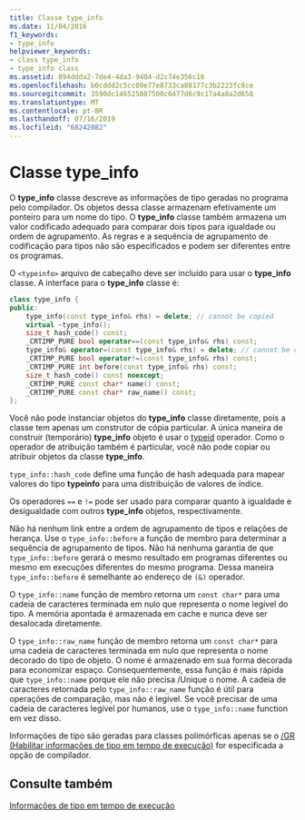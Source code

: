 ```yaml
---
title: Classe type_info
ms.date: 11/04/2016
f1_keywords:
- type_info
helpviewer_keywords:
- class type_info
- type_info class
ms.assetid: 894ddda2-7de4-4da3-9404-d2c74e356c16
ms.openlocfilehash: b0cddd2c5cc09e77e8733ca88177c3b2223fc8ce
ms.sourcegitcommit: 3590dc146525807500c0477d6c9c17a4a8a2d658
ms.translationtype: MT
ms.contentlocale: pt-BR
ms.lasthandoff: 07/16/2019
ms.locfileid: "68242082"
---
```

# <a name="typeinfo-class"></a>Classe type_info

O **type_info** classe descreve as informações de tipo geradas no programa pelo compilador. Os objetos dessa classe armazenam efetivamente um ponteiro para um nome do tipo. O **type_info** classe também armazena um valor codificado adequado para comparar dois tipos para igualdade ou ordem de agrupamento. As regras e a sequência de agrupamento de codificação para tipos não são especificados e podem ser diferentes entre os programas.

O `<typeinfo>` arquivo de cabeçalho deve ser incluído para usar o **type_info** classe. A interface para o **type_info** classe é:

```cpp
class type_info {
public:
    type_info(const type_info& rhs) = delete; // cannot be copied
    virtual ~type_info();
    size_t hash_code() const;
    _CRTIMP_PURE bool operator==(const type_info& rhs) const;
    type_info& operator=(const type_info& rhs) = delete; // cannot be copied
    _CRTIMP_PURE bool operator!=(const type_info& rhs) const;
    _CRTIMP_PURE int before(const type_info& rhs) const;
    size_t hash_code() const noexcept;
    _CRTIMP_PURE const char* name() const;
    _CRTIMP_PURE const char* raw_name() const;
};
```

Você não pode instanciar objetos do **type_info** classe diretamente, pois a classe tem apenas um construtor de cópia particular. A única maneira de construir (temporário) **type_info** objeto é usar o [typeid](../cpp/typeid-operator.md) operador. Como o operador de atribuição também é particular, você não pode copiar ou atribuir objetos da classe **type_info**.

`type_info::hash_code` define uma função de hash adequada para mapear valores do tipo **typeinfo** para uma distribuição de valores de índice.

Os operadores `==` e `!=` pode ser usado para comparar quanto à igualdade e desigualdade com outros **type_info** objetos, respectivamente.

Não há nenhum link entre a ordem de agrupamento de tipos e relações de herança. Use o `type_info::before` a função de membro para determinar a sequência de agrupamento de tipos. Não há nenhuma garantia de que `type_info::before` gerará o mesmo resultado em programas diferentes ou mesmo em execuções diferentes do mesmo programa. Dessa maneira `type_info::before` é semelhante ao endereço de `(&)` operador.

O `type_info::name` função de membro retorna um `const char*` para uma cadeia de caracteres terminada em nulo que representa o nome legível do tipo. A memória apontada é armazenada em cache e nunca deve ser desalocada diretamente.

O `type_info::raw_name` função de membro retorna um `const char*` para uma cadeia de caracteres terminada em nulo que representa o nome decorado do tipo de objeto. O nome é armazenado em sua forma decorada para economizar espaço. Consequentemente, essa função é mais rápida que `type_info::name` porque ele não precisa /Unique o nome. A cadeia de caracteres retornada pelo `type_info::raw_name` função é útil para operações de comparação, mas não é legível. Se você precisar de uma cadeia de caracteres legível por humanos, use o `type_info::name` function em vez disso.

Informações de tipo são geradas para classes polimórficas apenas se o [/GR (Habilitar informações de tipo em tempo de execução)](../build/reference/gr-enable-run-time-type-information.md) for especificada a opção de compilador.

## <a name="see-also"></a>Consulte também

[Informações de tipo em tempo de execução](../cpp/run-time-type-information.md)